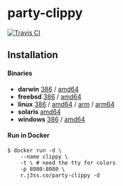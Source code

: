 # party-clippy

[![Travis CI](https://travis-ci.org/jessfraz/party-clippy.svg?branch=master)](https://travis-ci.org/jessfraz/party-clippy)

## Installation

#### Binaries

- **darwin** [386](https://github.com/jessfraz/party-clippy/releases/download/v0.2.0/party-clippy-darwin-386) / [amd64](https://github.com/jessfraz/party-clippy/releases/download/v0.2.0/party-clippy-darwin-amd64)
- **freebsd** [386](https://github.com/jessfraz/party-clippy/releases/download/v0.2.0/party-clippy-freebsd-386) / [amd64](https://github.com/jessfraz/party-clippy/releases/download/v0.2.0/party-clippy-freebsd-amd64)
- **linux** [386](https://github.com/jessfraz/party-clippy/releases/download/v0.2.0/party-clippy-linux-386) / [amd64](https://github.com/jessfraz/party-clippy/releases/download/v0.2.0/party-clippy-linux-amd64) / [arm](https://github.com/jessfraz/party-clippy/releases/download/v0.2.0/party-clippy-linux-arm) / [arm64](https://github.com/jessfraz/party-clippy/releases/download/v0.2.0/party-clippy-linux-arm64)
- **solaris** [amd64](https://github.com/jessfraz/party-clippy/releases/download/v0.2.0/party-clippy-solaris-amd64)
- **windows** [386](https://github.com/jessfraz/party-clippy/releases/download/v0.2.0/party-clippy-windows-386) / [amd64](https://github.com/jessfraz/party-clippy/releases/download/v0.2.0/party-clippy-windows-amd64)

#### Run in Docker

```console
$ docker run -d \
    --name clippy \
    -t \ # need the tty for colors
    -p 8080:8080 \
    r.j3ss.co/party-clippy -d
```

